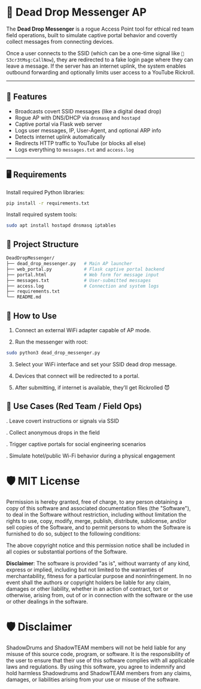 # 📡 Dead Drop Messenger AP

The **Dead Drop Messenger** is a rogue Access Point tool for ethical red team field operations, built to simulate captive portal behavior and covertly collect messages from connecting devices.

Once a user connects to the SSID (which can be a one-time signal like `📡 S3cr3tMsg:CallNow`), they are redirected to a fake login page where they can leave a message. If the server has an internet uplink, the system enables outbound forwarding and optionally limits user access to a YouTube Rickroll.

---

## 🔧 Features

- Broadcasts covert SSID messages (like a digital dead drop)
- Rogue AP with DNS/DHCP via `dnsmasq` and `hostapd`
- Captive portal via Flask web server
- Logs user messages, IP, User-Agent, and optional ARP info
- Detects internet uplink automatically
- Redirects HTTP traffic to YouTube (or blocks all else)
- Logs everything to `messages.txt` and `access.log`

---

## 🖥️ Requirements

Install required Python libraries:

```bash
pip install -r requirements.txt
```
Install required system tools:
```bash
sudo apt install hostapd dnsmasq iptables
```
## 📁 Project Structure
```bash
DeadDropMessenger/
├── dead_drop_messenger.py   # Main AP launcher
├── web_portal.py            # Flask captive portal backend
├── portal.html              # Web form for message input
├── messages.txt             # User-submitted messages
├── access.log               # Connection and system logs
├── requirements.txt
└── README.md
```
## 🚀 How to Use
1. Connect an external WiFi adapter capable of AP mode.

2. Run the messenger with root:
```bash
sudo python3 dead_drop_messenger.py
```
3. Select your WiFi interface and set your SSID dead drop message.

4. Devices that connect will be redirected to a portal.

5. After submitting, if internet is available, they’ll get Rickrolled 😈
## 🔐 Use Cases (Red Team / Field Ops)
. Leave covert instructions or signals via SSID

. Collect anonymous drops in the field

. Trigger captive portals for social engineering scenarios

. Simulate hotel/public Wi-Fi behavior during a physical engagement

# 🛡️ MIT License

Permission is hereby granted, free of charge, to any person obtaining a copy of this software and associated documentation files (the "Software"), to deal in the Software without restriction, including without limitation the rights to use, copy, modify, merge, publish, distribute, sublicense, and/or sell copies of the Software, and to permit persons to whom the Software is furnished to do so, subject to the following conditions:

The above copyright notice and this permission notice shall be included in all copies or substantial portions of the Software.

**Disclaimer**: The software is provided "as is", without warranty of any kind, express or implied, including but not limited to the warranties of merchantability, fitness for a particular purpose and noninfringement. In no event shall the authors or copyright holders be liable for any claim, damages or other liability, whether in an action of contract, tort or otherwise, arising from, out of or in connection with the software or the use or other dealings in the software.

# 🛡️ Disclaimer

ShadowDrums and ShadowTEAM members will not be held liable for any misuse of this source code, program, or software. It is the responsibility of the user to ensure that their use of this software complies with all applicable laws and regulations. By using this software, you agree to indemnify and hold harmless Shadowdrums and ShadowTEAM members from any claims, damages, or liabilities arising from your use or misuse of the software.
